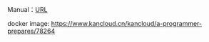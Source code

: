 Manual：[URL](https://shadowsockshelp.github.io/Shadowsocks/apple-id.html)

docker image: https://www.kancloud.cn/kancloud/a-programmer-prepares/78264